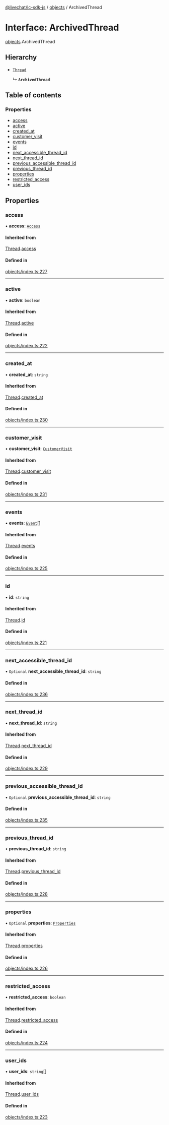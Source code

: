 [@livechat/lc-sdk-js](../README.md) / [objects](../modules/objects.md) / ArchivedThread

# Interface: ArchivedThread

[objects](../modules/objects.md).ArchivedThread

## Hierarchy

- [`Thread`](objects.Thread.md)

  ↳ **`ArchivedThread`**

## Table of contents

### Properties

- [access](objects.ArchivedThread.md#access)
- [active](objects.ArchivedThread.md#active)
- [created\_at](objects.ArchivedThread.md#created_at)
- [customer\_visit](objects.ArchivedThread.md#customer_visit)
- [events](objects.ArchivedThread.md#events)
- [id](objects.ArchivedThread.md#id)
- [next\_accessible\_thread\_id](objects.ArchivedThread.md#next_accessible_thread_id)
- [next\_thread\_id](objects.ArchivedThread.md#next_thread_id)
- [previous\_accessible\_thread\_id](objects.ArchivedThread.md#previous_accessible_thread_id)
- [previous\_thread\_id](objects.ArchivedThread.md#previous_thread_id)
- [properties](objects.ArchivedThread.md#properties)
- [restricted\_access](objects.ArchivedThread.md#restricted_access)
- [user\_ids](objects.ArchivedThread.md#user_ids)

## Properties

### access

• **access**: [`Access`](objects.Access.md)

#### Inherited from

[Thread](objects.Thread.md).[access](objects.Thread.md#access)

#### Defined in

[objects/index.ts:227](https://github.com/livechat/lc-sdk-js/blob/a3fdde0/src/objects/index.ts#L227)

___

### active

• **active**: `boolean`

#### Inherited from

[Thread](objects.Thread.md).[active](objects.Thread.md#active)

#### Defined in

[objects/index.ts:222](https://github.com/livechat/lc-sdk-js/blob/a3fdde0/src/objects/index.ts#L222)

___

### created\_at

• **created\_at**: `string`

#### Inherited from

[Thread](objects.Thread.md).[created_at](objects.Thread.md#created_at)

#### Defined in

[objects/index.ts:230](https://github.com/livechat/lc-sdk-js/blob/a3fdde0/src/objects/index.ts#L230)

___

### customer\_visit

• **customer\_visit**: [`CustomerVisit`](agent_structures.CustomerVisit.md)

#### Inherited from

[Thread](objects.Thread.md).[customer_visit](objects.Thread.md#customer_visit)

#### Defined in

[objects/index.ts:231](https://github.com/livechat/lc-sdk-js/blob/a3fdde0/src/objects/index.ts#L231)

___

### events

• **events**: [`Event`](../modules/objects.md#event)[]

#### Inherited from

[Thread](objects.Thread.md).[events](objects.Thread.md#events)

#### Defined in

[objects/index.ts:225](https://github.com/livechat/lc-sdk-js/blob/a3fdde0/src/objects/index.ts#L225)

___

### id

• **id**: `string`

#### Inherited from

[Thread](objects.Thread.md).[id](objects.Thread.md#id)

#### Defined in

[objects/index.ts:221](https://github.com/livechat/lc-sdk-js/blob/a3fdde0/src/objects/index.ts#L221)

___

### next\_accessible\_thread\_id

• `Optional` **next\_accessible\_thread\_id**: `string`

#### Defined in

[objects/index.ts:236](https://github.com/livechat/lc-sdk-js/blob/a3fdde0/src/objects/index.ts#L236)

___

### next\_thread\_id

• **next\_thread\_id**: `string`

#### Inherited from

[Thread](objects.Thread.md).[next_thread_id](objects.Thread.md#next_thread_id)

#### Defined in

[objects/index.ts:229](https://github.com/livechat/lc-sdk-js/blob/a3fdde0/src/objects/index.ts#L229)

___

### previous\_accessible\_thread\_id

• `Optional` **previous\_accessible\_thread\_id**: `string`

#### Defined in

[objects/index.ts:235](https://github.com/livechat/lc-sdk-js/blob/a3fdde0/src/objects/index.ts#L235)

___

### previous\_thread\_id

• **previous\_thread\_id**: `string`

#### Inherited from

[Thread](objects.Thread.md).[previous_thread_id](objects.Thread.md#previous_thread_id)

#### Defined in

[objects/index.ts:228](https://github.com/livechat/lc-sdk-js/blob/a3fdde0/src/objects/index.ts#L228)

___

### properties

• `Optional` **properties**: [`Properties`](objects.Properties.md)

#### Inherited from

[Thread](objects.Thread.md).[properties](objects.Thread.md#properties)

#### Defined in

[objects/index.ts:226](https://github.com/livechat/lc-sdk-js/blob/a3fdde0/src/objects/index.ts#L226)

___

### restricted\_access

• **restricted\_access**: `boolean`

#### Inherited from

[Thread](objects.Thread.md).[restricted_access](objects.Thread.md#restricted_access)

#### Defined in

[objects/index.ts:224](https://github.com/livechat/lc-sdk-js/blob/a3fdde0/src/objects/index.ts#L224)

___

### user\_ids

• **user\_ids**: `string`[]

#### Inherited from

[Thread](objects.Thread.md).[user_ids](objects.Thread.md#user_ids)

#### Defined in

[objects/index.ts:223](https://github.com/livechat/lc-sdk-js/blob/a3fdde0/src/objects/index.ts#L223)
